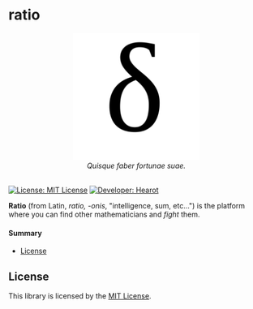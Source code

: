 # ratio

<p align="center">
    <img src="https://github.com/hearot/ratio/blob/master/ratio/static/logo.png" alt="ratio" height="250" weight="250"/>
    <br>
    <i>Quisque faber fortunae suae.</i>
    <br>
    <br>
</p>

[![License: MIT License](https://img.shields.io/badge/License-MIT%20License-blue.svg)](https://github.com/hearot/thelatinlibrary/blob/master/LICENSE) [![Developer: Hearot](https://img.shields.io/badge/Developer-%20Hearot-red.svg)](https://hearot.it)

**Ratio** (from Latin, *ratio, -onis*, "intelligence, sum, etc...") is the platform where you can find other mathematicians and *fight* them.

#### Summary
 * [License](#license)

## License

This library is licensed by the [MIT License](https://github.com/hearot/ratio/blob/master/LICENSE).